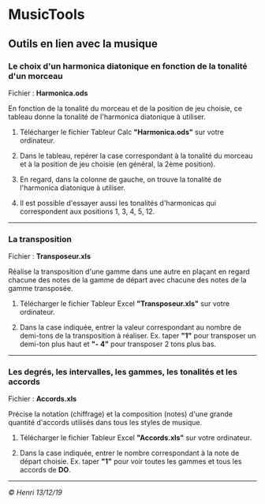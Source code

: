 # MusicTools

## Outils en lien avec la musique


### Le choix d'un harmonica diatonique en fonction de la tonalité d'un morceau

Fichier : **Harmonica.ods**

En fonction de la tonalité du morceau et de la position de jeu choisie, ce tableau donne la tonalité de l'harmonica diatonique à utiliser.

1. Télécharger le fichier Tableur Calc **"Harmonica.ods"** sur votre ordinateur.

1. Dans le tableau, repérer la case correspondant à la tonalité du morceau et à la position de jeu choisie (en général, la 2ème position).

1. En regard, dans la colonne de gauche, on trouve la tonalité de l'harmonica diatonique à utiliser.

1. Il est possible d'essayer aussi les tonalités d'harmonicas qui correspondent aux positions 1, 3, 4, 5, 12.

---
### La transposition

Fichier : **Transposeur.xls**

Réalise la transposition d'une gamme dans une autre en plaçant en regard chacune des notes de la gamme de départ avec chacune des notes de la gamme transposée.

1. Télécharger le fichier Tableur Excel **"Transposeur.xls"** sur votre ordinateur.

1. Dans la case indiquée, entrer la valeur correspondant au nombre de demi-tons de la transposition à réaliser. Ex. taper **"1"** pour transposer un demi-ton plus haut et **"- 4"** pour transposer 2 tons plus bas.

---
### Les degrés, les intervalles, les gammes, les tonalités et les accords

Fichier : **Accords.xls**

Précise la notation (chiffrage) et la composition (notes) d'une grande quantité d'accords utilisés dans tous les styles de musique.

1. Télécharger le fichier Tableur Excel **"Accords.xls"** sur votre ordinateur.

1. Dans la case indiquée, entrer le nombre correspondant à la note de départ choisie. Ex. taper **"1"** pour voir toutes les gammes et tous les accords de **DO**.

---
_© Henri 13/12/19_

